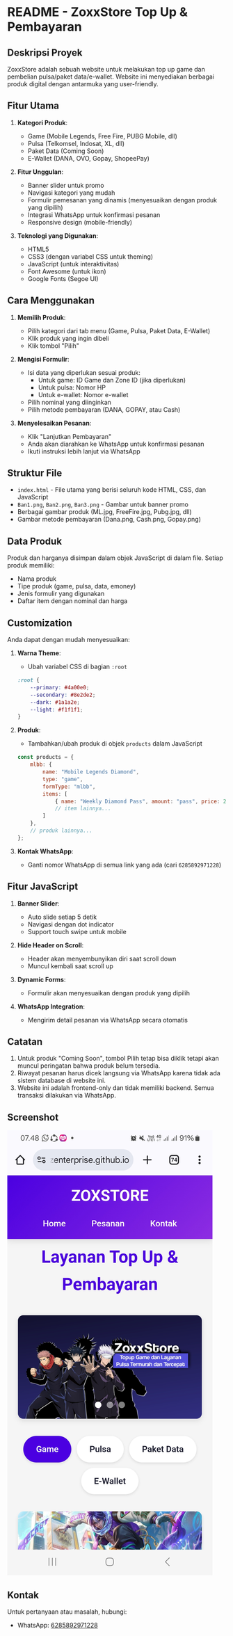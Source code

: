 # README - ZoxxStore Top Up & Pembayaran

## Deskripsi Proyek
ZoxxStore adalah sebuah website untuk melakukan top up game dan pembelian pulsa/paket data/e-wallet. Website ini menyediakan berbagai produk digital dengan antarmuka yang user-friendly.

## Fitur Utama
1. **Kategori Produk**:
   - Game (Mobile Legends, Free Fire, PUBG Mobile, dll)
   - Pulsa (Telkomsel, Indosat, XL, dll)
   - Paket Data (Coming Soon)
   - E-Wallet (DANA, OVO, Gopay, ShopeePay)

2. **Fitur Unggulan**:
   - Banner slider untuk promo
   - Navigasi kategori yang mudah
   - Formulir pemesanan yang dinamis (menyesuaikan dengan produk yang dipilih)
   - Integrasi WhatsApp untuk konfirmasi pesanan
   - Responsive design (mobile-friendly)

3. **Teknologi yang Digunakan**:
   - HTML5
   - CSS3 (dengan variabel CSS untuk theming)
   - JavaScript (untuk interaktivitas)
   - Font Awesome (untuk ikon)
   - Google Fonts (Segoe UI)

## Cara Menggunakan
1. **Memilih Produk**:
   - Pilih kategori dari tab menu (Game, Pulsa, Paket Data, E-Wallet)
   - Klik produk yang ingin dibeli
   - Klik tombol "Pilih"

2. **Mengisi Formulir**:
   - Isi data yang diperlukan sesuai produk:
     - Untuk game: ID Game dan Zone ID (jika diperlukan)
     - Untuk pulsa: Nomor HP
     - Untuk e-wallet: Nomor e-wallet
   - Pilih nominal yang diinginkan
   - Pilih metode pembayaran (DANA, GOPAY, atau Cash)

3. **Menyelesaikan Pesanan**:
   - Klik "Lanjutkan Pembayaran"
   - Anda akan diarahkan ke WhatsApp untuk konfirmasi pesanan
   - Ikuti instruksi lebih lanjut via WhatsApp

## Struktur File
- `index.html` - File utama yang berisi seluruh kode HTML, CSS, dan JavaScript
- `Ban1.png`, `Ban2.png`, `Ban3.png` - Gambar untuk banner promo
- Berbagai gambar produk (ML.jpg, FreeFire.jpg, Pubg.jpg, dll)
- Gambar metode pembayaran (Dana.png, Cash.png, Gopay.png)

## Data Produk
Produk dan harganya disimpan dalam objek JavaScript di dalam file. Setiap produk memiliki:
- Nama produk
- Tipe produk (game, pulsa, data, emoney)
- Jenis formulir yang digunakan
- Daftar item dengan nominal dan harga

## Customization
Anda dapat dengan mudah menyesuaikan:
1. **Warna Theme**:
   - Ubah variabel CSS di bagian `:root`
   ```css
   :root {
       --primary: #4a00e0;
       --secondary: #8e2de2;
       --dark: #1a1a2e;
       --light: #f1f1f1;
   }
   ```

2. **Produk**:
   - Tambahkan/ubah produk di objek `products` dalam JavaScript
   ```javascript
   const products = {
       mlbb: {
           name: "Mobile Legends Diamond",
           type: "game",
           formType: "mlbb",
           items: [
               { name: "Weekly Diamond Pass", amount: "pass", price: 27000 },
               // item lainnya...
           ]
       },
       // produk lainnya...
   };
   ```

3. **Kontak WhatsApp**:
   - Ganti nomor WhatsApp di semua link yang ada (cari `6285892971228`)

## Fitur JavaScript
1. **Banner Slider**:
   - Auto slide setiap 5 detik
   - Navigasi dengan dot indicator
   - Support touch swipe untuk mobile

2. **Hide Header on Scroll**:
   - Header akan menyembunyikan diri saat scroll down
   - Muncul kembali saat scroll up

3. **Dynamic Forms**:
   - Formulir akan menyesuaikan dengan produk yang dipilih

4. **WhatsApp Integration**:
   - Mengirim detail pesanan via WhatsApp secara otomatis

## Catatan
1. Untuk produk "Coming Soon", tombol Pilih tetap bisa diklik tetapi akan muncul peringatan bahwa produk belum tersedia.
2. Riwayat pesanan harus dicek langsung via WhatsApp karena tidak ada sistem database di website ini.
3. Website ini adalah frontend-only dan tidak memiliki backend. Semua transaksi dilakukan via WhatsApp.

## Screenshot

<div>
<img src="Demo.jpg" Alt="DemoWeb">
</div>

## Kontak
Untuk pertanyaan atau masalah, hubungi:
- WhatsApp: [6285892971228](https://wa.me/6283843436974)
